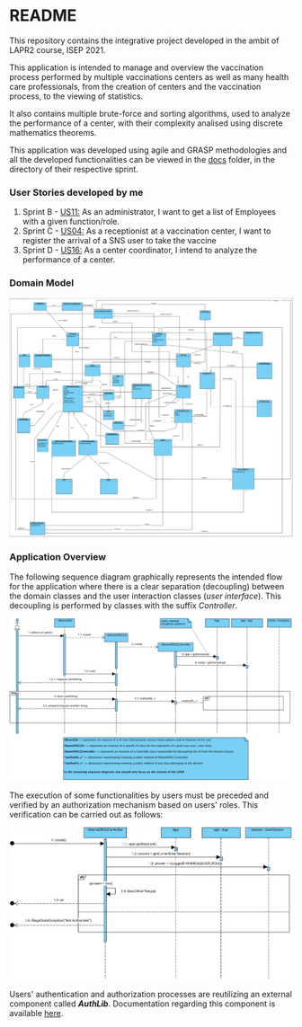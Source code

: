 # README #

This repository contains the integrative project developed in the ambit of LAPR2 course, ISEP 2021.

This application is intended to manage and overview the vaccination process performed by 
multiple vaccinations centers as well as many health care professionals, from the creation of 
centers and the vaccination process, to the viewing of statistics. 

It also contains multiple brute-force and sorting algorithms, used to analyze the performance of a center, with their complexity analised using discrete mathematics theorems.

This application was developed using agile and GRASP methodologies and all the developed functionalities can be viewed in the [docs](docs) folder, in the directory of their respective sprint.

### User Stories developed by me
1. Sprint B - [US11:](docs/SprintB/US11) As an administrator, I want to get a list of Employees with a given function/role.
2. Sprint C - [US04:](docs/SprintC/US04) As a receptionist at a vaccination center, I want to register the arrival of a SNS user
to take the vaccine
3. Sprint D - [US16:](docs/SprintD/US16) As a center coordinator, I intend to analyze the performance of a center.

### Domain Model
![domain model](docs/SprintD/DM/DM.svg)
### Application Overview

The following sequence diagram graphically represents the intended flow for the application where there is a clear separation (decoupling) between the domain classes and the user interaction classes (_user interface_). This decoupling is performed by classes with the suffix _Controller_.

 
![GeneralOverview](docs/UI_ControllerOverview.svg)

The execution of some functionalities by users must be preceded and verified by an authorization mechanism based on users' roles.
This verification can be carried out as follows:


![CheckingUserAuthorization](docs/ControllerCheckingUserAuthorization.svg)

Users' authentication and authorization processes are reutilizing an external component called **_AuthLib_**.
Documentation regarding this component is available [here](docs/Auth/README.md).

